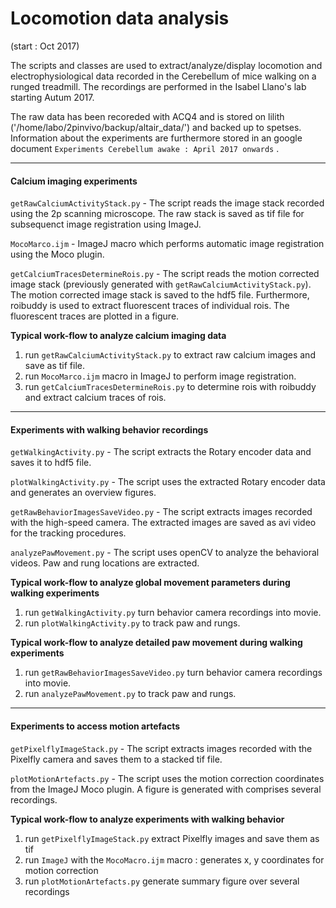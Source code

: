 # Locomotion data analysis

(start : Oct 2017)

The scripts and classes are used to extract/analyze/display locomotion and electrophysiological data recorded in the Cerebellum of mice walking on a runged treadmill. The recordings are performed in the Isabel Llano's lab starting Autum 2017.

The raw data has been recoreded with ACQ4 and is stored on lilith ('/home/labo/2pinvivo/backup/altair_data/') and backed up to spetses. Information about the experiments are furthermore stored in an google document ``Experiments Cerebellum awake : April 2017 onwards`` .

-----
#### Calcium imaging experiments

`getRawCalciumActivityStack.py` - The script reads the image stack recorded using the 2p scanning microscope. The raw stack is saved as tif file for subsequenct image registration using ImageJ.

`MocoMarco.ijm` - ImageJ macro which performs automatic image registration using the Moco plugin.

`getCalciumTracesDetermineRois.py` - The script reads the motion corrected image stack (previously generated with `getRawCalciumActivityStack.py`). The motion
corrected image stack is saved to the hdf5 file. Furthermore, roibuddy is used to extract fluorescent traces of individual rois. The fluorescent traces
are plotted in a figure.


**Typical work-flow to analyze calcium imaging data**

1. run `getRawCalciumActivityStack.py` to extract raw calcium images and save as tif file.
1. run `MocoMarco.ijm` macro in ImageJ to perform image registration.
1. run `getCalciumTracesDetermineRois.py` to determine rois with roibuddy and extract calcium traces of rois.

-----
#### Experiments with walking behavior recordings

`getWalkingActivity.py` - The script extracts the Rotary encoder data and saves it to hdf5 file.

`plotWalkingActivity.py` - The script uses the extracted Rotary encoder data and generates an overview figures.

`getRawBehaviorImagesSaveVideo.py` - The script extracts images recorded with the high-speed camera. The extracted images are saved as avi video for the tracking procedures.

`analyzePawMovement.py` - The script uses openCV to analyze the behavioral videos. Paw and rung locations are extracted.

**Typical work-flow to analyze global movement parameters during walking experiments**

1. run `getWalkingActivity.py` turn behavior camera recordings into movie.
1. run `plotWalkingActivity.py` to track paw and rungs.

**Typical work-flow to analyze detailed paw movement during walking experiments**

1. run `getRawBehaviorImagesSaveVideo.py` turn behavior camera recordings into movie.
1. run `analyzePawMovement.py` to track paw and rungs.

-----
#### Experiments to access motion artefacts

`getPixelflyImageStack.py` - The script extracts images recorded with the Pixelfly camera and saves them to a stacked tif file.

`plotMotionArtefacts.py` - The script uses the motion correction coordinates from the ImageJ Moco plugin. A figure is generated with comprises several recordings.


**Typical work-flow to analyze experiments with walking behavior**
1. run `getPixelflyImageStack.py` extract Pixelfly images and save them as tif
1. run `ImageJ` with the `MocoMacro.ijm` macro : generates x, y coordinates for motion correction
1. run `plotMotionArtefacts.py` generate summary figure over several recordings





